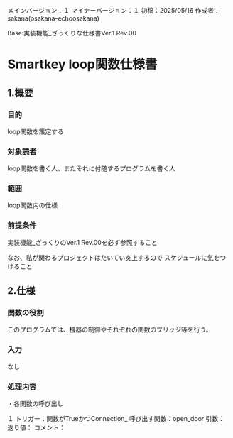 
メインバージョン：１
マイナーバージョン：１
初稿：2025/05/16
作成者：sakana(osakana-echoosakana)

Base:実装機能_ざっくりな仕様書Ver.1 Rev.00

# Smartkey loop関数仕様書

## 1.概要
### 目的
loop関数を策定する

### 対象読者
loop関数を書く人、またそれに付随するプログラムを書く人

### 範囲
loop関数内の仕様

### 前提条件
実装機能_ざっくりのVer.1 Rev.00を必ず参照すること

なお、私が関わるプロジェクトはたいてい炎上するので
スケジュールに気をつけること
## 2.仕様

### 関数の役割
このプログラムでは、機器の制御やそれぞれの関数のブリッジ等を行う。

### 入力
なし

### 処理内容
・各関数の呼び出し

１
トリガー：関数がTrueかつConnection_
呼び出す関数：open_door
引数：
返り値：
コメント：